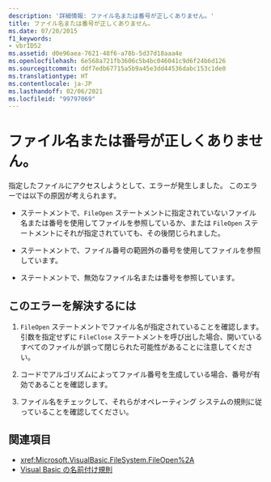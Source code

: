 ```yaml
---
description: '詳細情報: ファイル名または番号が正しくありません。'
title: ファイル名または番号が正しくありません。
ms.date: 07/20/2015
f1_keywords:
- vbrID52
ms.assetid: d0e96aea-7621-48f6-a78b-5d37d18aaa4e
ms.openlocfilehash: 6e568a721fb3606c5b4bc046041c9d6f24b6d126
ms.sourcegitcommit: ddf7edb67715a5b9a45e3dd44536dabc153c1de0
ms.translationtype: HT
ms.contentlocale: ja-JP
ms.lasthandoff: 02/06/2021
ms.locfileid: "99797069"
---
```

# <a name="bad-file-name-or-number"></a>ファイル名または番号が正しくありません。

指定したファイルにアクセスしようとして、エラーが発生しました。 このエラーでは以下の原因が考えられます。  
  
- ステートメントで、`FileOpen` ステートメントに指定されていないファイル名または番号を使用してファイルを参照しているか、または `FileOpen` ステートメントにそれが指定されていても、その後閉じられました。  
  
- ステートメントで、ファイル番号の範囲外の番号を使用してファイルを参照しています。  
  
- ステートメントで、無効なファイル名または番号を参照しています。  
  
## <a name="to-correct-this-error"></a>このエラーを解決するには  
  
1. `FileOpen` ステートメントでファイル名が指定されていることを確認します。 引数を指定せずに `FileClose` ステートメントを呼び出した場合、開いているすべてのファイルが誤って閉じられた可能性があることに注意してください。  
  
2. コードでアルゴリズムによってファイル番号を生成している場合、番号が有効であることを確認します。  
  
3. ファイル名をチェックして、それらがオペレーティング システムの規則に従っていることを確認してください。  
  
## <a name="see-also"></a>関連項目

- <xref:Microsoft.VisualBasic.FileSystem.FileOpen%2A>
- [Visual Basic の名前付け規則](../../programming-guide/program-structure/naming-conventions.md)
